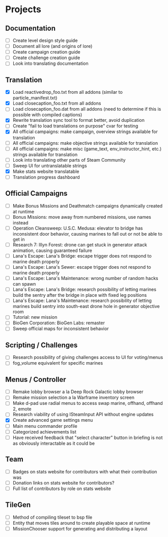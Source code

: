 # Projects

## Documentation

- [ ] Create level design style guide
- [ ] Document all lore (and origins of lore)
- [ ] Create campaign creation guide
- [ ] Create challenge creation guide
- [ ] Look into translating documentation

## Translation

- [x] Load reactivedrop_foo.txt from all addons (similar to particle_manifest.txt)
- [x] Load closecaption_foo.txt from all addons
- [ ] Load closecaption_foo.dat from all addons (need to determine if this is possible with compiled captions)
- [x] Rewrite translation sync tool to format better, avoid duplication
- [ ] Create "fail to load translations on purpose" cvar for testing
- [x] All official campaigns: make campaign, overview strings available for translation
- [ ] All official campaigns: make objective strings available for translation
- [ ] All official campaigns: make misc (game_text, env_instructor_hint, etc.) strings available for translation
- [ ] Look into translating other parts of Steam Community
- [ ] Sweep UI for untranslatable strings
- [X] Make stats website translatable
- [ ] Translation progress dashboard

## Official Campaigns

- [ ] Make Bonus Missions and Deathmatch campaigns dynamically created at runtime
- [ ] Bonus Missions: move away from numbered missions, use names instead
- [ ] Operation Cleansweep: U.S.C. Medusa: elevator to bridge has inconsistent door behavior, causing marines to fall out or not be able to get in
- [ ] Research 7: Illyn Forest: drone can get stuck in generator attack animation, causing guaranteed failure
- [ ] Lana's Escape: Lana's Bridge: escape trigger does not respond to marine death properly
- [ ] Lana's Escape: Lana's Sewer: escape trigger does not respond to marine death properly
- [ ] Lana's Escape: Lana's Maintenance: wrong number of random hacks can spawn
- [ ] Lana's Escape: Lana's Bridge: research possibility of letting marines build the sentry after the bridge in place with fixed leg positions
- [ ] Lana's Escape: Lana's Maintenance: research possibility of letting marines build sentry into south-east drone hole in generator objective room
- [ ] Tutorial: new mission
- [ ] BioGen Corporation: BioGen Labs: remaster
- [ ] Sweep official maps for inconsistent behavior

## Scripting / Challenges

- [ ] Research possibility of giving challenges access to UI for voting/menus
- [ ] fog\_volume equivalent for specific marines

## Menus / Controller

- [ ] Remake lobby browser a la Deep Rock Galactic lobby browser
- [ ] Remake mission selection a la Warframe inventory screen
- [ ] Make d-pad use radial menus to access swap marine, offhand, offhand 2, emote
- [ ] Research viability of using ISteamInput API without engine updates
- [x] Create advanced game settings menu
- [ ] Main menu commander profile
- [ ] Categorized achievements list
- [ ] Have received feedback that "select character" button in briefing is not as obviously interactable as it could be

## Team

- [ ] Badges on stats website for contributors with what their contribution was
- [ ] Donation links on stats website for contributors?
- [ ] Full list of contributors by role on stats website

## TileGen

- [ ] Method of compiling tileset to bsp file
- [ ] Entity that moves tiles around to create playable space at runtime
- [ ] MissionChooser support for generating and distributing a layout
